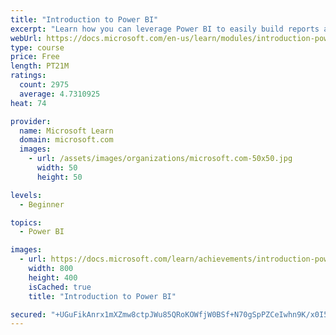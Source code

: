 ```yaml
---
title: "Introduction to Power BI"
excerpt: "Learn how you can leverage Power BI to easily build reports and dashboards with interactive visualizations and see how other organizations have used this solution to drive business results with actionable insights."
webUrl: https://docs.microsoft.com/en-us/learn/modules/introduction-power-bi/
type: course
price: Free
length: PT21M
ratings:
  count: 2975
  average: 4.7310925
heat: 74

provider:
  name: Microsoft Learn
  domain: microsoft.com
  images:
    - url: /assets/images/organizations/microsoft.com-50x50.jpg
      width: 50
      height: 50

levels:
  - Beginner

topics:
  - Power BI

images:
  - url: https://docs.microsoft.com/learn/achievements/introduction-power-bi-social.png
    width: 800
    height: 400
    isCached: true
    title: "Introduction to Power BI"

secured: "+UGuFikAnrx1mXZmw8ctpJWu85QRoKOWfjW0BSf+N70gSpPZCeIwhn9K/x0I58duZ8fO22Q4nr1ihT4zRe7rozPIBmK6YZf4a8YD6vlAc9NuVpl/ykK2zSDxwTkq6PnyY9XTxW/IJ59Z5DmybwECi0jJp/xcRb77fQtteNYb5dCouOKiptVuOqVqKGUfasEcfmwse66CnhZAucf5NDlBl10hteM6XcZtQsZHdSxdiGfn5wGH8UZbYlNjTF/kUNrjvUd4r4JLXKHUGCjII0vxUAdCrD81q/Kq41iC0GpxeLHf/6N/UJsMGMEnKkwiTV2U7NPaF0iimSe3OaRGosAHr08vU6lHiVXMRUTz5/J7qBLHlbyG9uwlwAT5Q6dBngyaKi7MJSuxpuK/U6FI7z3Lu22Q3AbxcDqKqzy9TypPnVI=;8tUu5HsHnh83dgJ2J6sKKA=="
---
```


